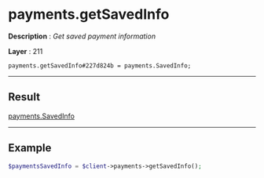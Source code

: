 # payments.getSavedInfo

**Description** : *Get saved payment information*

**Layer** : 211

```tl
payments.getSavedInfo#227d824b = payments.SavedInfo;
```

---

## Result

[payments.SavedInfo](type/payments.SavedInfo)

---

## Example

```php
$paymentsSavedInfo = $client->payments->getSavedInfo();
```